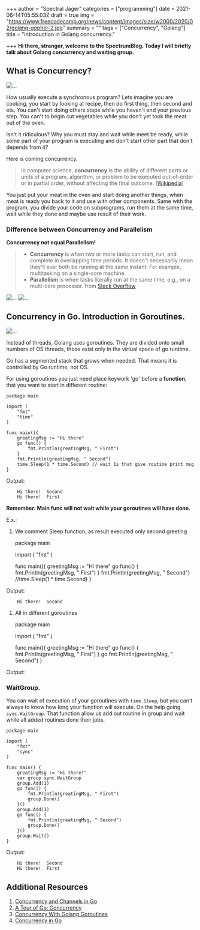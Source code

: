 +++
author = "Spectral Jager"
categories = ["programming"]
date = 2021-06-14T05:55:03Z
draft = true
img = "https://www.freecodecamp.org/news/content/images/size/w2000/2020/02/golang-gopher-2.jpg"
summary = ""
tags = ["Concurrency", "Golang"]
title = "Introduction in Golang concurrency."

+++
**Hi there, stranger, welcome to the SpectrumBlog. Today I will briefly talk about Golang concurrency and waiting group.**

## What is Concurrency?

![...](https://i.giphy.com/media/7NOwsFG42paAb9yICU/giphy.webp)

How usually execute a synchronous program? Lets imagine you are cooking, you start by looking at recipe, then do first thing, then second and ets. You can't start doing others steps while you haven't end your previous step. You can't to begin cut vegetables while you don't yet took the meat out of the oven.

Isn't it ridiculous? Why you must stay and wait while meet be ready, while some part of your program is executing and don't start other part that don't depends from it?

Here is coming concurrency.

> In computer science, **concurrency** is the ability of different parts or units of a program, algorithm, or problem to be executed out-of-order or in partial order, without affecting the final outcome. ([Wikipedia](https://en.wikipedia.org/wiki/Concurrency_(computer_science)))

You just put your meat in the oven and start doing another things, when meat is ready you back to it and use with other components. Same with the program, you divide your code on subprograms, run them at the same time, wait while they done and maybe use result of their work.

### Difference between Concurrency and Parallelism

**Concurrency not equal Parallelism!**

> * **Concurrency** is when two or more tasks can start, run, and complete in overlapping time periods. It doesn't necessarily mean they'll ever both be running at the same instant. For example, multitasking on a single-core machine.
> * **Parallelism** is when tasks literally run at the same time, e.g., on a multi-core processor.
>   from [Stack Overflow](https://stackoverflow.com/questions/1050222/what-is-the-difference-between-concurrency-and-parallelism)

![...](https://sergeyzhuk.me/assets/images/posts/asyncphp-myths/concurrent-vs-parallel.png)
![...](https://miro.medium.com/max/659/1*bvgViDDOKC3HikokiROgYQ.png)

## Concurrency in Go. Introduction in Goroutines.

![...](https://miro.medium.com/max/800/1*qBiZD7mvwkNcIGDrkyZeCQ.jpeg)

Instead of threads, Golang uses goroutines. They are divided onto small numbers of OS threads, those exist only in the virtual space of go runtime.

Go has a segmented stack that grows when needed. That means it is controlled by Go runtime, not OS.

For using goroutines you just need place keywork 'go' before a **function**, that you want to start in different routine:

```golang
package main

import (
	"fmt"
    "time"
)

func main(){
	greatingMsg := "Hi there"
    go func() {
    	fmt.Println(greatingMsg, " First")
    }
    fmt.Println(greatingMsg, " Second")
    time.Sleep(1 * time.Second) // wait 1s that give routine print msg 
}
```

Output:

        Hi there!  Second
        Hi there!  First

**Remember: Main func will not wait while your goroutines will have done.**

E.x.:

1. We comment Sleep function, as result executed only second greeting

    package main
    
    import (
    	"fmt"
    )
    
    func main(){
    	greetingMsg := "Hi there"
        go func() {
        	fmt.Println(greetingMsg, " First")
        }
        fmt.Println(greetingMsg, " Second")
        //time.Sleep(1 * time.Second)
    }

Output:

    	Hi there!  Second

1. All in different goroutines

    package main
    
    import (
    	"fmt"
    )
    
    func main(){
    	greetingMsg := "Hi there"
        go func() {
        	fmt.Println(greetingMsg, " First")
        }
        go fmt.Println(greetingMsg, " Second")
    }

Output:

    	

### WaitGroup.

You can wait of execution of your goroutines with `time.Sleep`, but you can't always to know how long your function will execute. On the help going `sync.WaitGroup`. That function allow us add out routine in group and wait while all added routines done their jobs.

    package main
    
    import (
    	"fmt"
    	"sync"
    )
    
    func main() {
    	greatingMsg := "Hi there!"
    	var group sync.WaitGroup
    	group.Add(1)
    	go func() {
    		fmt.Println(greatingMsg, " First")
    		group.Done()
    	}()
    	group.Add(1)
    	go func() {
    		fmt.Println(greatingMsg, " Second")
    		group.Done()
    	}()
    	group.Wait()
    }

Output:

        Hi there!  Second
        Hi there!  First

## Additional Resources

1. [Concurrency and Channels in Go](https://medium.com/trendyol-tech/concurrency-and-channels-in-go-bbc4dea75286)
2. [A Tour of Go: Concurrency](https://tour.golang.org/concurrency/1)
3. [Concurrency With Golang Goroutines](https://tutorialedge.net/golang/concurrency-with-golang-goroutines/)
4. [Concurrency in Go](https://www.youtube.com/watch?v=LvgVSSpwND8)